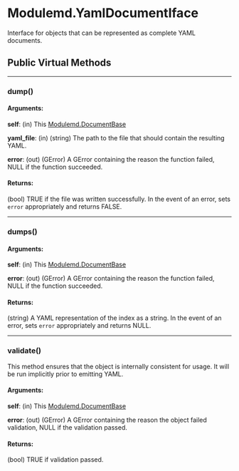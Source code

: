 # Modulemd.YamlDocumentIface
Interface for objects that can be represented as complete YAML documents.

## Public Virtual Methods

---
### dump()
#### Arguments:
__self__: (in) This [Modulemd.DocumentBase](Modulemd.DocumentBase.md)

__yaml_file__: (in) (string) The path to the file that should contain the resulting YAML.

__error__: (out) (GError) A GError containing the reason the function failed, NULL if the function succeeded.

#### Returns:
(bool) TRUE if the file was written successfully. In the event of an error, sets `error` appropriately and returns FALSE.

---
### dumps()
#### Arguments:
__self__: (in) This [Modulemd.DocumentBase](Modulemd.DocumentBase.md)

__error__: (out) (GError) A GError containing the reason the function failed, NULL if the function succeeded.

#### Returns:
(string) A YAML representation of the index as a string. In the event of an error, sets `error` appropriately and returns NULL.

---
### validate()
This method ensures that the object is internally consistent for usage. It will be run implicitly prior to emitting YAML.

#### Arguments:
__self__: (in) This [Modulemd.DocumentBase](Modulemd.DocumentBase.md)

__error__: (out) (GError) A GError containing the reason the object failed validation, NULL if the validation passed.

#### Returns:
(bool) TRUE if validation passed.
